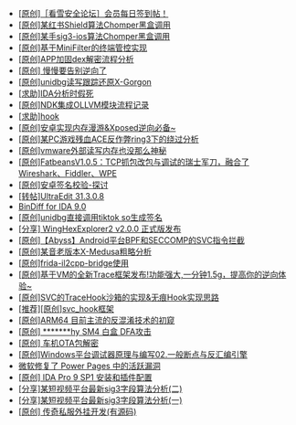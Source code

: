 + [[原创]［看雪安全论坛］会员每日签到帖！](https://bbs.kanxue.com/thread-128928.htm)
+ [[原创]某红书Shield算法Chomper黑盒调用](https://bbs.kanxue.com/thread-285705.htm)
+ [[原创]某手sig3-ios算法Chomper黑盒调用](https://bbs.kanxue.com/thread-285666.htm)
+ [[原创]基于MiniFilter的终端管控实现](https://bbs.kanxue.com/thread-285447.htm)
+ [[原创]APP加固dex解密流程分析](https://bbs.kanxue.com/thread-280609.htm)
+ [[原创] 慢慢要告别逆向了](https://bbs.kanxue.com/thread-270844.htm)
+ [[原创]unidbg读写跟踪还原X-Gorgon](https://bbs.kanxue.com/thread-285586.htm)
+ [[求助]IDA分析时假死](https://bbs.kanxue.com/thread-282015.htm)
+ [[原创]NDK集成OLLVM模块流程记录](https://bbs.kanxue.com/thread-277728.htm)
+ [[求助]hook](https://bbs.kanxue.com/thread-285326.htm)
+ [[原创]安卓实现内存漫游&Xposed逆向必备~](https://bbs.kanxue.com/thread-269094.htm)
+ [[原创]某PC游戏残血ACE反作弊ring3下的绕过分析](https://bbs.kanxue.com/thread-284667.htm)
+ [[原创]vmware外部读写内存也没那么神秘](https://bbs.kanxue.com/thread-284956.htm)
+ [[原创]FatbeansV1.0.5：TCP抓包改包与调试的瑞士军刀，融合了Wireshark、Fiddler、WPE](https://bbs.kanxue.com/thread-284571.htm)
+ [[原创]安卓签名校验-探讨](https://bbs.kanxue.com/thread-285647.htm)
+ [[转帖]UltraEdit 31.3.0.8](https://bbs.kanxue.com/thread-285709.htm)
+ [BinDiff for IDA 9.0](https://bbs.kanxue.com/thread-282878.htm)
+ [[原创]unidbg直接调用tiktok so生成签名](https://bbs.kanxue.com/thread-285623.htm)
+ [[分享] WingHexExplorer2 v2.0.0 正式版发布](https://bbs.kanxue.com/thread-284951.htm)
+ [[原创]【Abyss】Android平台BPF和SECCOMP的SVC指令拦截](https://bbs.kanxue.com/thread-285339.htm)
+ [[原创]某音老版本X-Medusa粗略分析](https://bbs.kanxue.com/thread-285706.htm)
+ [[原创]frida-il2cpp-bridge使用](https://bbs.kanxue.com/thread-285707.htm)
+ [[原创]基于VM的全新Trace框架发布!功能强大,一分钟1.5g，提高你的逆向体验~](https://bbs.kanxue.com/thread-285471.htm)
+ [[原创]SVC的TraceHook沙箱的实现&无痕Hook实现思路](https://bbs.kanxue.com/thread-273160.htm)
+ [[推荐][原创]svc_hook框架](https://bbs.kanxue.com/thread-284713.htm)
+ [[原创]ARM64 目前主流的反混淆技术的初窥](https://bbs.kanxue.com/thread-285567.htm)
+ [[原创] *******hy SM4 白盒 DFA攻击](https://bbs.kanxue.com/thread-285313.htm)
+ [[原创]  车机OTA包解密](https://bbs.kanxue.com/thread-285256.htm)
+ [[原创]Windows平台调试器原理与编写02.一般断点与反汇编引擎](https://bbs.kanxue.com/thread-285711.htm)
+ [微软修复了 Power Pages 中的活跃漏洞](https://bbs.kanxue.com/thread-285712.htm)
+ [[原创] IDA Pro 9 SP1 安装和插件配置](https://bbs.kanxue.com/thread-285604.htm)
+ [[分享]某短视频平台最新sig3字段算法分析(二)](https://bbs.kanxue.com/thread-285222.htm)
+ [[分享]某短视频平台最新sig3字段算法分析(一)](https://bbs.kanxue.com/thread-285211.htm)
+ [[原创] 传奇私服外挂开发(有源码)](https://bbs.kanxue.com/thread-285681.htm)
